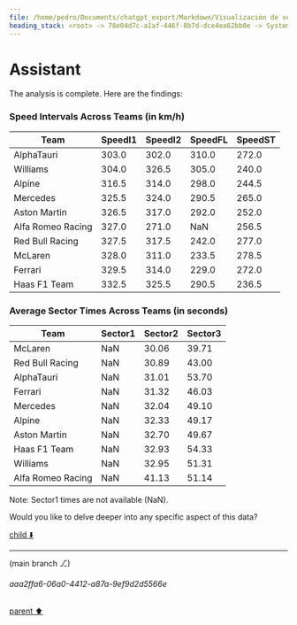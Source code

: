```yaml
---
file: /home/pedro/Documents/chatgpt_export/Markdown/Visualización de velocidad en mapa de pista.md
heading_stack: <root> -> 78e04d7c-a1af-446f-8b7d-dce4ea62bb0e -> System -> 5c500c9e-5861-4d6b-b085-4ff313388901 -> System -> aaa2f7d7-fe29-46a2-bcb1-effe5e4a42cc -> User -> First, we define some variables that allow us to conveniently control what -> we want to plot. -> Next, we load the session and select the desired data. -> Get telemetry data -> Now, we create a set of line segments so that we can color them -> individually. This creates the points as a N x 1 x 2 array so that we can -> stack points  together easily to get the segments. The segments array for -> line collection needs to be (numlines) x (points per line) x 2 (for x and y) -> After this, we can actually plot the data. -> We create a plot with title and adjust some setting to make it look good. -> Adjust margins and turn of axis -> After this, we plot the data itself. -> Create background track line -> Create a continuous norm to map from data points to colors -> Set the values used for colormapping -> Merge all line segments together -> Finally, we create a color bar as a legend. -> Show the plot -> b927de9a-7f9a-4aba-8adf-f9e7b0133fbf -> Assistant -> c19ab3a1-77f1-4a7a-9182-2d92a1573eff -> Tool -> 2de8fe53-34d1-4446-9e7d-662b4f25807b -> Assistant -> 6ff0a0e5-121d-4355-b88d-70019241a78a -> Assistant -> 9c1df759-1b7c-4cfe-b8d4-a254b4687c45 -> Tool -> edef5e2a-f7a3-4c6f-8888-ceae0e7d3065 -> Assistant -> bb152ae4-06c9-42b7-9b29-13983eeecbfb -> Tool -> 1baca0b9-77dc-4feb-8d20-93bf3d732edd -> Assistant -> f2bbe088-c1ec-4063-becb-47b7c53fcded -> Assistant -> 276aa8fd-1749-48dc-a59f-b87b75a6f0b0 -> Tool -> Define variables for the plot -> Load the session and select the desired data -> Get telemetry data -> Create a set of line segments for individual coloring -> Create the plot -> Plot the data -> Create a color bar as a legend -> Show the plot -> 6bc105d3-615d-429e-b477-567b9e114cd2 -> Assistant -> aaa29b67-daf6-42d4-9679-ac7ae525be35 -> User -> a0307879-dd50-4770-b718-38184779d7ef -> Assistant -> 7f898c30-18df-4cc9-afb5-da7dbf5bf042 -> Tool -> Import additional modules for analysis -> Load the session again to get data for all drivers -> Get lap data for all drivers -> Filter out laps that are not representative (e.g., in/out laps) -> Get the list of teams -> Initialize dictionaries to store speed ranges and sector times for each team -> Loop through each team to collect data -> Convert the collected data to DataFrames for easier analysis -> Sort the DataFrames -> e2e15bbb-e42a-4af1-a938-65c4a470230a -> Assistant -> 0f81ea8a-f09e-40b8-8f9f-34f1eb48991b -> Assistant -> 31175595-82fb-44cc-9987-12dfa51c1ab4 -> Tool -> Correct the filtering by converting the string to a timedelta -> Filter out laps that are not representative (e.g., in/out laps) -> Reinitialize dictionaries to store speed ranges and sector times for each team -> Loop through each team to collect data -> Convert the collected data to DataFrames for easier analysis -> Sort the DataFrames -> 5f8e19d7-0f27-46ce-88ea-9d081f353787 -> Assistant -> 85814484-615d-42ed-a107-7064ded0d97c -> Assistant -> b2347d16-5a0c-4fb6-a82e-5d9be6b865be -> Tool -> Reload the session and get lap data for all drivers -> Filter out laps that are not representative (e.g., in/out laps) using corrected timedelta -> Get the list of teams -> 36e7914a-6d17-444b-bc9a-1aff70d1a650 -> Assistant -> 7d0c26cd-b6e4-444f-b52d-8ef5e17c3e8f -> Tool -> Now that we have the list of teams, proceed with the analysis -> Reinitialize dictionaries to store speed ranges and sector times for each team -> Loop through each team to collect data -> Convert the collected data to DataFrames for easier analysis -> Sort the DataFrames -> 78eb243e-1c99-4881-85bb-9ae7df5bac6e -> Assistant -> 0a268785-d196-48ab-bb42-c9872a54787e -> Assistant -> 2527f884-2e21-435e-afd2-90d8e5d03805 -> Tool -> Check available columns in the data to understand what can be analyzed -> e8c6a947-af7d-41c7-bcf0-8cfa691c9507 -> Assistant -> 8bf9c106-918c-4f9a-a0c4-1f1059bb2d75 -> Tool -> Given the available columns, we can analyze sector times and speed at different intervals -> Reinitialize dictionaries to store speed ranges and sector times for each team -> Loop through each team to collect data -> Convert the collected data to DataFrames for easier analysis -> Sort the DataFrames -> f1094fd2-198d-4f59-8744-c7f8016a2339 -> Assistant
---
```

# Assistant

The analysis is complete. Here are the findings:

### Speed Intervals Across Teams (in km/h)
| Team              | SpeedI1 | SpeedI2 | SpeedFL | SpeedST |
|-------------------|---------|---------|---------|---------|
| AlphaTauri        | 303.0   | 302.0   | 310.0   | 272.0   |
| Williams          | 304.0   | 326.5   | 305.0   | 240.0   |
| Alpine            | 316.5   | 314.0   | 298.0   | 244.5   |
| Mercedes          | 325.5   | 324.0   | 290.5   | 265.0   |
| Aston Martin      | 326.5   | 317.0   | 292.0   | 252.0   |
| Alfa Romeo Racing | 327.0   | 271.0   | NaN     | 256.5   |
| Red Bull Racing   | 327.5   | 317.5   | 242.0   | 277.0   |
| McLaren           | 328.0   | 311.0   | 233.5   | 278.5   |
| Ferrari           | 329.5   | 314.0   | 229.0   | 272.0   |
| Haas F1 Team      | 332.5   | 325.5   | 290.5   | 236.5   |

### Average Sector Times Across Teams (in seconds)
| Team              | Sector1 | Sector2 | Sector3 |
|-------------------|---------|---------|---------|
| McLaren           | NaN     | 30.06   | 39.71   |
| Red Bull Racing   | NaN     | 30.89   | 43.00   |
| AlphaTauri        | NaN     | 31.01   | 53.70   |
| Ferrari           | NaN     | 31.32   | 46.03   |
| Mercedes          | NaN     | 32.04   | 49.10   |
| Alpine            | NaN     | 32.33   | 49.17   |
| Aston Martin      | NaN     | 32.70   | 49.67   |
| Haas F1 Team      | NaN     | 32.93   | 54.33   |
| Williams          | NaN     | 32.95   | 51.31   |
| Alfa Romeo Racing | NaN     | 41.13   | 51.14   |

Note: Sector1 times are not available (NaN).

Would you like to delve deeper into any specific aspect of this data?

[child ⬇️](#aaa2ffa6-06a0-4412-a87a-9ef9d2d5566e)

---

(main branch ⎇)
###### aaa2ffa6-06a0-4412-a87a-9ef9d2d5566e
[parent ⬆️](#f1094fd2-198d-4f59-8744-c7f8016a2339)
